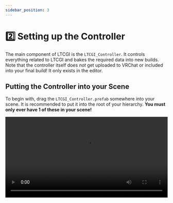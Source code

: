 ```yaml
---
sidebar_position: 3
---
```


# 2️⃣ Setting up the Controller

The main component of LTCGI is the `LTCGI_Controller`. It controls everything related to LTCGI and bakes the required data into new builds. Note that the controller itself does _not_ get uploaded to VRChat or included into your final build! It only exists in the editor.

## Putting the Controller into your Scene

To begin with, drag the `LTCGI_Controller.prefab` somewhere into your scene. It is recommended to put it into the root of your hierarchy. **You must only ever have 1 of these in your scene!**

<video controls loop width="100%">
  <source src="/vid/drag_in_controller.webm"/>
</video>